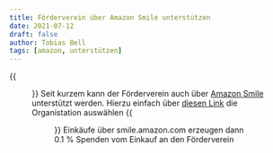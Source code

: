 ```yaml
---
title: Förderverein über Amazon Smile unterstützen
date: 2021-07-12
draft: false
author: Tobias Bell
tags: [amazon, unterstützen]
---
```


{{<figure src="amazon-smile.png">}}
Seit kurzem kann der Förderverein auch über [Amazon Smile](https://smile.amazon.com) unterstützt werden.
Hierzu einfach über [diesen Link](https://smile.amazon.de/gp/chpf/homepage?q=F%C3%B6rderverein+AXA&orig=%2F&ie=UTF-8) die Organistation auswählen
{{<figure src="smile-auswählen.png" link="https://smile.amazon.de/gp/chpf/homepage?q=F%C3%B6rderverein+AXA&orig=%2F&ie=UTF-8">}}
Einkäufe über smile.amazon.com erzeugen dann 0.1 % Spenden vom Einkauf an den Förderverein
